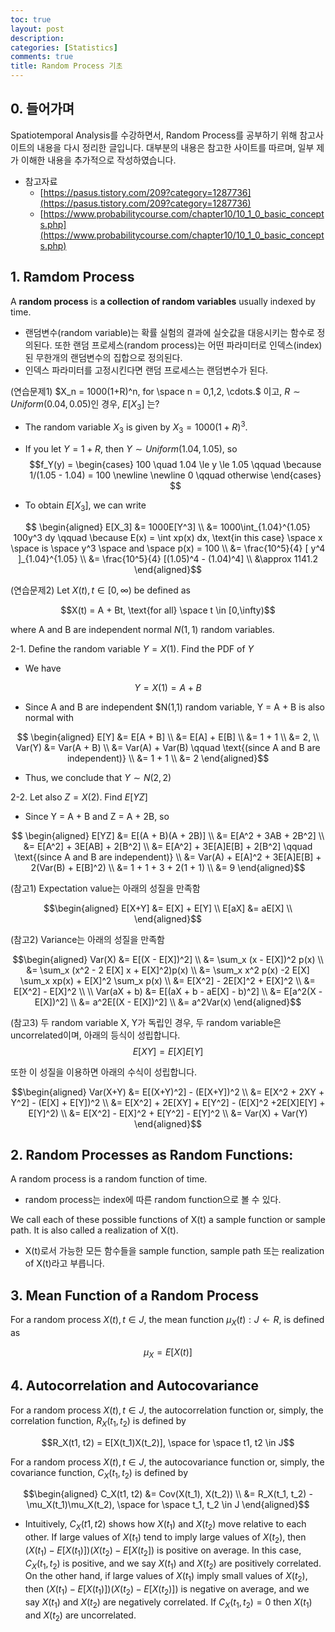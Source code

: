 ```yaml
---
toc: true
layout: post
description: 
categories: [Statistics]
comments: true
title: Random Process 기초 
---
```


## 0. 들어가며
Spatiotemporal Analysis를 수강하면서, Random Process를 공부하기 위해 참고사이트의 내용을 다시 정리한 글입니다. 대부분의 내용은 참고한 사이트를 따르며, 일부 제가 이해한 내용을 추가적으로 작성하였습니다.
- 참고자료
  - [https://pasus.tistory.com/209?category=1287736](https://pasus.tistory.com/209?category=1287736) 
  - [https://www.probabilitycourse.com/chapter10/10_1_0_basic_concepts.php](https://www.probabilitycourse.com/chapter10/10_1_0_basic_concepts.php)

## 1. Ramdom Process
A **random process** is **a collection of random variables** usually indexed by time. 
 - 랜덤변수(random variable)는 확률 실험의 결과에 실숫값을 대응시키는 함수로 정의된다. 또한 랜덤 프로세스(random process)는 어떤 파라미터로 인덱스(index)된 무한개의 랜덤변수의 집합으로 정의된다.
 - 인덱스 파라미터를 고정시킨다면 랜덤 프로세스는 랜덤변수가 된다.

(연습문제1) $X_n = 1000(1+R)^n, for \space n = 0,1,2, \cdots.$ 이고, $R \sim Uniform(0.04, 0.05)$인 경우, $E[X_3]$ 는?

 - The random variable $X_3$ is given by $X_3 = 1000(1+R)^3$.
 - If you let $Y = 1 + R$, then $Y \sim Uniform(1.04, 1.05)$, so
$$f_Y(y) = \begin{cases} 100 \quad 1.04 \le y \le 1.05 \qquad \because 1/(1.05 - 1.04) = 100 \newline \newline 0 \qquad otherwise \end{cases} $$

 - To obtain $E[X_3]$, we can write
 
$$ 
\begin{aligned} 
E[X_3] &= 1000E[Y^3] \\
&= 1000\int_{1.04}^{1.05} 100y^3 dy \qquad \because E(x) = \int xp(x) dx, \text{in this case} \space x \space is \space y^3 \space and \space p(x) = 100  \\
&= \frac{10^5}{4} [ y^4 ]_{1.04}^{1.05} \\
&= \frac{10^5}{4} [(1.05)^4 - (1.04)^4] \\
&\approx 1141.2
\end{aligned}$$

(연습문제2) Let ${X(t), t \in [0, \infty )}$ be defined as

$$X(t) = A + Bt, \text{for all} \space t \in [0,\infty)$$

where A and B are independent normal $N(1,1)$ random variables.

2-1. Define the random variable $Y=X(1)$. Find the PDF of $Y$
  - We have

$$ Y = X(1) = A + B$$

  - Since A and B are independent $N(1,1) random variable, Y = A + B is also normal with

$$
\begin{aligned} 
E[Y] &= E[A + B] \\
&= E[A] + E[B] \\
&= 1 + 1 \\
&= 2,
\\
Var(Y) &= Var(A + B) \\
&= Var(A) + Var(B) \qquad \text{(since A and B are independent)} \\
&= 1 + 1 \\
&= 2
\end{aligned}$$

- Thus, we conclude that $Y∼N(2,2)$

2-2. Let also $Z=X(2)$. Find $E[YZ]$
 - Since Y = A + B and Z = A + 2B, so

$$
\begin{aligned} 
E[YZ] &= E[(A + B)(A + 2B)] \\
&= E[A^2 + 3AB + 2B^2] \\
&= E[A^2] + 3E[AB] + 2[B^2] \\
&= E[A^2] + 3E[A]E[B] + 2[B^2] \qquad \text{(since A and B are independent)} \\
&= Var(A) + E[A]^2 + 3E[A]E[B] + 2(Var(B) + E[B]^2) \\
&= 1 + 1 + 3 + 2(1 + 1) \\
&= 9
\end{aligned}$$ 

(참고1) Expectation value는 아래의 성질을 만족함

$$\begin{aligned}
E[X+Y] &= E[X] + E[Y] \\
E[aX] &= aE[X] \\
\end{aligned}$$

(참고2) Variance는 아래의 성질을 만족함

$$\begin{aligned}
Var(X) &= E[(X - E[X])^2] \\
&= \sum_x (x - E[X])^2 p(x) \\
&= \sum_x (x^2 - 2 E[X] x + E[X]^2)p(x) \\
&= \sum_x x^2 p(x) -2 E[X] \sum_x xp(x) + E[X]^2 \sum_x p(x) \\
&= E[X^2] - 2E[X]^2 + E[X]^2 \\
&= E[X^2] - E[X]^2
\\
\\
Var(aX + b) &= E[(aX + b - aE[X] - b)^2] \\
&= E[a^2(X - E[X])^2] \\
&= a^2E[(X - E[X])^2] \\
&= a^2Var(x)
\end{aligned}$$

(참고3) 두 random variable X, Y가 독립인 경우, 두 random variable은 uncorrelated이며, 아래의 등식이 성립합니다.
$$E[XY] = E[X]E[Y] $$

또한 이 성질을 이용하면 아래의 수식이 성립합니다.

$$\begin{aligned}
Var(X+Y) &= E[(X+Y)^2] - (E[X+Y])^2 \\
&= E[X^2 + 2XY + Y^2] - (E[X] + E[Y])^2 \\
&= E[X^2] + 2E[XY] + E[Y^2] - (E[X]^2 +2E[X]E[Y] + E[Y]^2) \\
&= E[X^2] - E[X]^2 + E[Y^2] - E[Y]^2 \\
&= Var(X) + Var(Y)
\end{aligned}$$


## 2. Random Processes as Random Functions:
A random process is a random function of time.
- random process는 index에 따른 random function으로 볼 수 있다.

We call each of these possible functions of X(t) a sample function or sample path. It is also called a realization of X(t). 
- X(t)로서 가능한 모든 함수들을 sample function, sample path 또는 realization of X(t)라고 부릅니다. 


## 3. Mean Function of a Random Process
For a random process ${X(t), t \in J}$, the mean function $\mu_X(t) : J \leftarrow R$, is defined as

$$\mu_X = E[X(t)]$$


## 4. Autocorrelation and Autocovariance
For a random process ${X(t), t \in J}$, the autocorrelation function or, simply, the correlation function, $R_X(t_1, t_2)$ is defined by

$$R_X(t1, t2) = E[X(t_1)X(t_2)], \space for \space t1, t2 \in J$$

For a random process ${X(t), t \in J}$, the autocovariance function or, simply, the covariance function, $C_X(t_1, t_2)$ is defined by

$$\begin{aligned}
C_X(t1, t2) &= Cov(X(t_1), X(t_2)) \\
&= R_X(t_1, t_2) - \mu_X(t_1)\mu_X(t_2), \space for \space t_1, t_2 \in J
\end{aligned}$$

 - Intuitively, $C_X(t1, t2)$ shows how $X(t_1)$ and $X(t_2)$ move relative to each other. If large values of $X(t_1)$ tend to imply large values of $X(t_2)$, then $(X(t_1) - E[X(t_1)])(X(t_2) - E[X(t_2])$ is positive on average. In this case, $C_X(t_1, t_2)$ is positive, and we say $X(t_1)$ and $X(t_2)$ are positively correlated. On the other hand, if large values of $X(t_1)$ imply small values of $X(t_2)$, then $(X(t_1) - E[X(t_1)])(X(t_2) - E[X(t_2)])$ is negative on average, and we say $X(t_1)$ and $X(t_2)$ are negatively correlated. If $C_X(t_1, t_2) = 0$ then $X(t_1)$ and $X(t_2)$ are uncorrelated.
